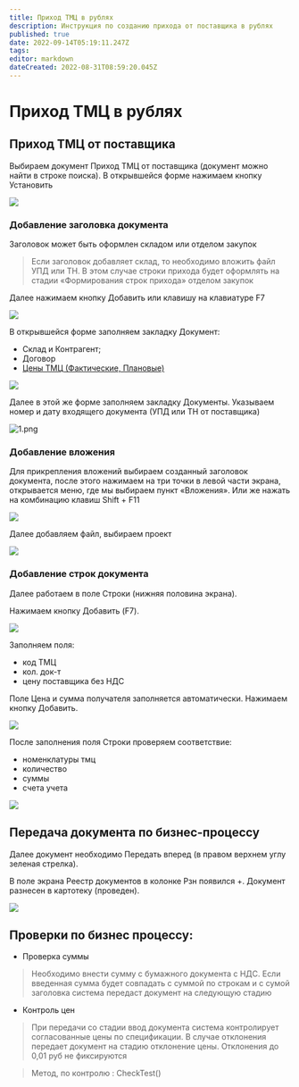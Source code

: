 ```yaml
---
title: Приход ТМЦ в рублях
description: Инструкция по созданию прихода от поставщика в рублях
published: true
date: 2022-09-14T05:19:11.247Z
tags: 
editor: markdown
dateCreated: 2022-08-31T08:59:20.045Z
---
```


# Приход ТМЦ в рублях

## **Приход ТМЦ от поставщика**

Выбираем документ Приход ТМЦ от поставщика (документ можно найти в строке поиска). В открывшейся форме нажимаем кнопку Установить

![](<../../../assets/1 (133).png>)

### Добавление заголовка документа



Заголовок может быть оформлен складом или отделом закупок


>Если заголовок добавляет склад, то необходимо вложить файл УПД или ТН. В этом случае строки прихода будет оформлять на стадии «Формирования строк прихода» отделом закупок


Далее нажимаем кнопку Добавить или клавишу на клавиатуре F7

![](<../../../assets/2 (47).png>)

В открывшейся форме заполняем закладку Документ:

* Склад и Контрагент;
* Договор
* [Цены ТМЦ (Фактические, Плановые)](../vnesenie-fakticheskikh-cen.md)

![](<../../../assets/image (214).png>)

Далее в этой же форме заполняем закладку Документы. Указываем номер и дату входящего документа (УПД или ТН от поставщика)

![1.png](<../../../assets/4 (38).png>)

### Добавление вложения

Для прикрепления вложений выбираем созданный заголовок документа, после этого нажимаем на три точки в левой части экрана, открывается меню, где мы выбираем пункт «Вложения». Или же нажать на комбинацию клавиш Shift + F11

![](https://firebasestorage.googleapis.com/v0/b/gitbook-x-prod.appspot.com/o/spaces%2F-MBaL4-sguLCzbQd3FRY%2Fuploads%2F13CurI4taZabRgBIFlSK%2Ffile.png?alt=media)

Далее добавляем файл, выбираем проект

![](https://firebasestorage.googleapis.com/v0/b/gitbook-x-prod.appspot.com/o/spaces%2F-MBaL4-sguLCzbQd3FRY%2Fuploads%2FevTpew7bwp6RlmUSkRfe%2Ffile.png?alt=media)

### Добавление строк документа

Далее работаем в поле Строки (нижняя половина экрана).

Нажимаем кнопку Добавить (F7).

![](<../../../assets/5 (71).png>)

Заполняем поля:

* код ТМЦ
* кол. док-т
* цену поставщика без НДС

&#x20;Поле Цена и сумма получателя заполняется автоматически. Нажимаем кнопку Добавить.

![](<../../../assets/6 (26).png>)

После заполнения поля Строки проверяем соответствие:

* номенклатуры тмц
* количество
* суммы
* счета учета

![](<../../../assets/7 (49).png>)

## Передача документа по бизнес-процессу

Далее документ необходимо Передать вперед (в правом верхнем углу зеленая стрелка).

В поле экрана Реестр документов в колонке Рзн появился +. Документ разнесен в картотеку (проведен).

![](<../../../assets/8 (18).png>)

## Проверки по бизнес процессу:

* Проверка суммы


>Необходимо внести сумму с бумажного документа с НДС. Если введенная сумма будет совпадать с суммой по строкам и с сумой заголовка система передаст документ на следующую стадию


* Контроль цен

>При передачи со стадии ввод документа система контролирует согласованные цены по спецификации. В случае отклонения передает документ на стадию отклонение цены. Отклонения до 0,01 руб не фиксируются

>Метод, по контролю : CheckTest()
